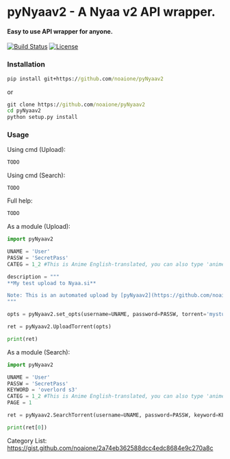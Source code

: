 # pyNyaav2 - A Nyaa v2 API wrapper.
#### Easy to use API wrapper for anyone.

[![Build Status](https://img.shields.io/travis/noaione/pyNyaav2.svg?style=for-the-badge)](https://travis-ci.org/noaione/pyNyaav2) [![License](https://img.shields.io/github/license/noaione/pyNyaav2.svg?style=for-the-badge)](https://github.com/noaione/pyNyaav2/blob/master/LICENSE.md)

### Installation
```bat
pip install git+https://github.com/noaione/pyNyaav2
```

or

```bat
git clone https://github.com/noaione/pyNyaav2
cd pyNyaav2
python setup.py install
```

### Usage
Using cmd (Upload):
```bat
TODO
```

Using cmd (Search):
```
TODO
```

Full help:
```bat
TODO
```

As a module (Upload):
```py
import pyNyaav2

UNAME = 'User'
PASSW = 'SecretPass'
CATEG = 1_2 #This is Anime English-translated, you can also type 'anime_eng', scroll to the very bottom for reference

description = """
**My test upload to Nyaa.si**

Note: This is an automated upload by [pyNyaav2](https://github.com/noaione/pyNyaav2)
"""

opts = pyNyaav2.set_opts(username=UNAME, password=PASSW, torrent='mystuff.torrent', category=CATEG, name='mystuff', information='https://noaione.github.io', description=description, anonymous=True, hidden=False, complete=False, remake=False, trusted=False)

ret = pyNyaav2.UploadTorrent(opts)

print(ret)
```

As a module (Search):
```py
import pyNyaav2

UNAME = 'User'
PASSW = 'SecretPass'
KEYWORD = 'overlord s3'
CATEG = 1_2 #This is Anime English-translated, you can also type 'anime_eng', scroll to the very bottom for reference
PAGE = 1

ret = pyNyaav2.SearchTorrent(username=UNAME, password=PASSW, keyword=KEYWORD, category=CATEG, page=PAGE)

print(ret[0])
```
Category List: https://gist.github.com/noaione/2a74eb362588dcc4edc8684e9c270a8c
